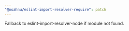 ```yaml
---
"@noahnu/eslint-import-resolver-require": patch
---
```

Fallback to eslint-import-resolver-node if module not found.